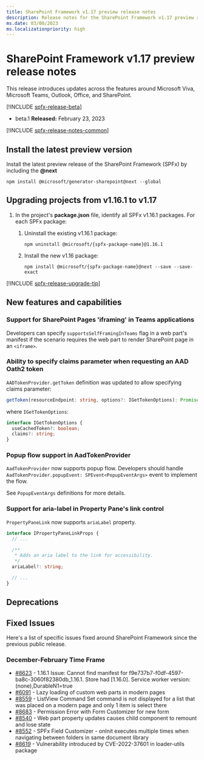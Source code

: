 ```yaml
---
title: SharePoint Framework v1.17 preview release notes
description: Release notes for the SharePoint Framework v1.17 preview release
ms.date: 03/08/2023
ms.localizationpriority: high
---
```

# SharePoint Framework v1.17 preview release notes

This release introduces updates across the features around Microsoft Viva, Microsoft Teams, Outlook, Office, and SharePoint.

[!INCLUDE [spfx-release-beta](../../includes/snippets/spfx-release-beta.md)]

- beta.1 **Released:** February 23, 2023

[!INCLUDE [spfx-release-notes-common](../../includes/snippets/spfx-release-notes-common.md)]

## Install the latest preview version

Install the latest preview release of the SharePoint Framework (SPFx) by including the **@next**

```console
npm install @microsoft/generator-sharepoint@next --global
```

## Upgrading projects from v1.16.1 to v1.17

1. In the project's **package.json** file, identify all SPFx v1.16.1 packages. For each SPFx package:
    1. Uninstall the existing v1.16.1 package:

        ```console
        npm uninstall @microsoft/{spfx-package-name}@1.16.1
        ```

    2. Install the new v1.16 package:

        ```console
        npm install @microsoft/{spfx-package-name}@next --save --save-exact
        ```

[!INCLUDE [spfx-release-upgrade-tip](../../includes/snippets/spfx-release-upgrade-tip.md)]

## New features and capabilities

### Support for SharePoint Pages 'iframing' in Teams applications

Developers can specify `supportsSelfFramingInTeams` flag in a web part's manifest if the scenario requires the web part to render SharePoint page in an `<iframe>`.

### Ability to specify claims parameter when requesting an AAD Oath2 token

`AADTokenProvider.getToken` definition was updated to allow specifying claims parameter:

```typescript
getToken(resourceEndpoint: string, options?: IGetTokenOptions): Promise<string>;
```

where `IGetTokenOptions`:

```typescript
interface IGetTokenOptions {
  useCachedToken?: boolean;
  claims?: string;
}
```

### Popup flow support in AadTokenProvider

`AadTokenProvider` now supports popup flow. Developers should handle `AadTokenProvider.popupEvent: SPEvent<PopupEventArgs>` event to implement the flow.

See `PopupEventArgs` definitions for more details.

### Support for aria-label in Property Pane's link control

`PropertyPaneLink` now supports `ariaLabel` property.

```typescript
interface IPropertyPaneLinkProps {
  // ...

  /**
   * Adds an aria label to the link for accessibility.
   */
  ariaLabel?: string;

  // ...
}
```

## Deprecations

## Fixed Issues

Here's a list of specific issues fixed around SharePoint Framework since the previous public release.

### December-February Time Frame

- [#8623](https://github.com/SharePoint/sp-dev-docs/issues/8623) - 1.16.1 Issue: Cannot find manifest for f9e737b7-f0df-4597-ba8c-3060f82380db_1.16.1. Store had [1.16.0]. Service worker version: (none),DurableN1=true
- [#6091](https://github.com/SharePoint/sp-dev-docs/issues/6091) - Lazy loading of custom web parts in modern pages
- [#8559](https://github.com/SharePoint/sp-dev-docs/issues/8559) - ListView Command Set command is not displayed for a list that was placed on a modern page and only 1 item is select there
- [#8683](https://github.com/SharePoint/sp-dev-docs/issues/8683) - Permission Error with Form Customizer for new form
- [#8540](https://github.com/SharePoint/sp-dev-docs/issues/8540) - Web part property updates causes child component to remount and lose state
- [#8552](https://github.com/SharePoint/sp-dev-docs/issues/8552) - SPFx Field Customizer - onInit executes multiple times when navigating between folders in same document library
- [#8619](https://github.com/SharePoint/sp-dev-docs/issues/8619) - Vulnerability introduced by CVE-2022-37601 in loader-utils package
